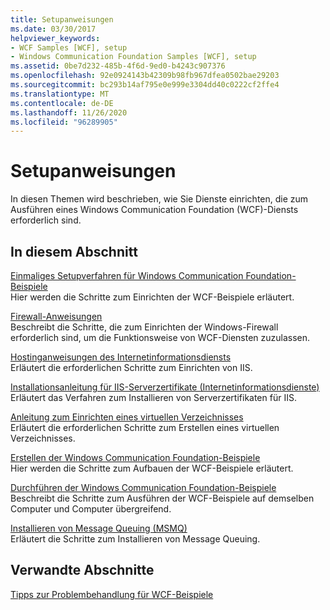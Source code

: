 ```yaml
---
title: Setupanweisungen
ms.date: 03/30/2017
helpviewer_keywords:
- WCF Samples [WCF], setup
- Windows Communication Foundation Samples [WCF], setup
ms.assetid: 0be7d232-485b-4f6d-9ed0-b4243c907376
ms.openlocfilehash: 92e0924143b42309b98fb967dfea0502bae29203
ms.sourcegitcommit: bc293b14af795e0e999e3304dd40c0222cf2ffe4
ms.translationtype: MT
ms.contentlocale: de-DE
ms.lasthandoff: 11/26/2020
ms.locfileid: "96289905"
---
```

# <a name="set-up-instructions"></a>Setupanweisungen

In diesen Themen wird beschrieben, wie Sie Dienste einrichten, die zum Ausführen eines Windows Communication Foundation (WCF)-Diensts erforderlich sind.  
  
## <a name="in-this-section"></a>In diesem Abschnitt  

 [Einmaliges Setupverfahren für Windows Communication Foundation-Beispiele](one-time-setup-procedure-for-the-wcf-samples.md)  
 Hier werden die Schritte zum Einrichten der WCF-Beispiele erläutert.  
  
 [Firewall-Anweisungen](firewall-instructions.md)  
 Beschreibt die Schritte, die zum Einrichten der Windows-Firewall erforderlich sind, um die Funktionsweise von WCF-Diensten zuzulassen.  
  
 [Hostinganweisungen des Internetinformationsdiensts](internet-information-service-hosting-instructions.md)  
 Erläutert die erforderlichen Schritte zum Einrichten von IIS.  
  
 [Installationsanleitung für IIS-Serverzertifikate (Internetinformationsdienste)](iis-server-certificate-installation-instructions.md)  
 Erläutert das Verfahren zum Installieren von Serverzertifikaten für IIS.  
  
 [Anleitung zum Einrichten eines virtuellen Verzeichnisses](virtual-directory-setup-instructions.md)  
 Erläutert die erforderlichen Schritte zum Erstellen eines virtuellen Verzeichnisses.  
  
 [Erstellen der Windows Communication Foundation-Beispiele](building-the-samples.md)  
 Hier werden die Schritte zum Aufbauen der WCF-Beispiele erläutert.  
  
 [Durchführen der Windows Communication Foundation-Beispiele](running-the-samples.md)  
 Beschreibt die Schritte zum Ausführen der WCF-Beispiele auf demselben Computer und Computer übergreifend.  
  
 [Installieren von Message Queuing (MSMQ)](installing-message-queuing-msmq.md)  
 Erläutert die Schritte zum Installieren von Message Queuing.  
  
## <a name="related-sections"></a>Verwandte Abschnitte  

 [Tipps zur Problembehandlung für WCF-Beispiele](/previous-versions/dotnet/netframework-3.5/ms751511(v=vs.90))
